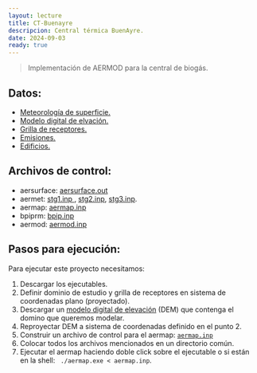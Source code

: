 ```yaml
--- 
layout: lecture
title: CT-Buenayre
descripcion: Central térmica BuenAyre.
date: 2024-09-03
ready: true
---
```


> Implementación de AERMOD para la central de biogás.

## Datos:

- [Meteorología de superficie.](./data/875530-99999-2024.ish)
- [Modelo digital de elvación.](./data/ceamse.tif)
- [Grilla de receptores.      ](./ctbay/ctbay.rec)
- [Emisiones.                 ](./ctbay/gis/emis.csv)
- [Edificios.                 ](./ctbay/gis/emis.csv)

## Archivos de control:
- aersurface: [aersurface.out](./data/aersurface.out)
- aermet: [stg1.inp  ](./ctbay/stg1.inp), [stg2.inp](./ctbay/stg2.inp), [stg3.inp](./ctbay/stg3.inp).
- aermap: [aermap.inp](./ctbay/aermap.inp)
- bpiprm: [bpip.inp](./ctbay/bpip.inp)
- aermod: [aermod.inp](./ctbay/aermod.inp)


## Pasos para ejecución:

Para ejecutar este proyecto necesitamos:
1. Descargar los ejecutables.
2. Definir dominio de estudio y grilla de receptores en sistema de coordenadas plano (proyectado).
3. Descargar un [modelo digital de elevación](https://www.ign.gob.ar/NuestrasActividades/Geodesia/ModeloDigitalElevaciones/Mapa) (DEM) que contenga el domino que queremos modelar.
4. Reproyectar DEM a sistema de coordenadas definido en el punto 2.
5. Construir un archivo de control para el aermap: [``aermap.inp``](archivos/aermod/aermap.inp)
6. Colocar todos los archivos mencionados en un directorio común.
7. Ejecutar el aermap haciendo doble click sobre el ejecutable o si están en la shell: `` ./aermap.exe < aermap.inp``.


